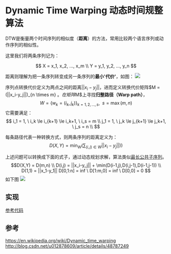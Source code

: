 # Dynamic Time Warping 动态时间规整算法

<script type="text/javascript"
   src="http://cdn.mathjax.org/mathjax/latest/MathJax.js">
</script>

DTW是衡量两个时间序列的相似度（**距离**）的方法，常用比较两个语言序列或动作序列的相似性。

这里我们将两条序列记为：

$$
X = x_1, x_2, ..., x_m  \\
Y = y_1, y_2, ..., y_n
$$

距离则理解为把一条序列转变成另一条序列的**最小'代价'**，如图：
![](https://en.wikipedia.org/wiki/File:Dynamic_time_warping.png)

序列点转换代价定义为两点之间的距离$||x_i-y_j||$，进而定义转换代价矩阵$M = (||x_i-y_j||)_{n \times m} $。
在矩阵$M$上寻找**归整路径（Warp path）**，
$$ W= \{w_k=(i_k,j_k)\}_{k=1,2,...,s},\ \ s=\max(m,n)$$
它需要满足：
$$
i_1 = 1, \ i_k \le i_{k+1} \le i_k+1, \ i_s = m \\
j_1 = 1, \ j_k \le j_{k+1} \le j_k+1, \ j_s = n \\
$$

每条路径代表一种转换方式，则两条序列的距离定义为：
$$ D(X,Y)=\min_{W}(\sum_{(i,j)\in W}||x_i-y_j||))$$

上述问题可以转换成下面的式子，通过动态规划求解，算法类似[最长公共子序列](https://en.wikipedia.org/wiki/Longest_common_subsequence_problem)。
$$D(X,Y) = D(m,n) \\    
D(i,j) = ||x_i-y_j|| + \min(D(i-1,j),D(i,j-1),D(i-1,j-1)) \\
D(1,1) = ||x_1-y_1||
D[0,1:n] = inf \ D[1:m,0] = inf \ D[0,0] = 0
$$
如下图
![](http://images.cnitblog.com/blog/434101/201305/09145159-11a439ce088840818b5e314bf12d2ef4.jpg)

## 实现

[参考代码](./dynamic_time_warping.py)

## 参考
https://en.wikipedia.org/wiki/Dynamic_time_warping
http://blog.csdn.net/u012878609/article/details/48787249
